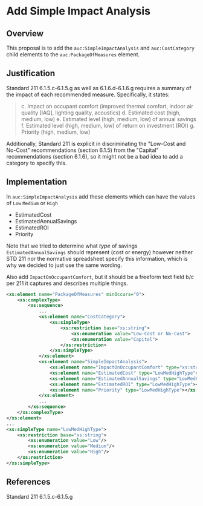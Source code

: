 # Add Simple Impact Analysis

## Overview

This proposal is to add the `auc:SimpleImpactAnalysis` and `auc:CostCategory` child elements to the `auc:PackageOfMeasures` element.

## Justification

Standard 211 6.1.5.c-6.1.5.g as well as 6.1.6.d-6.1.6.g requires a summary of the impact of each recommended measure. Specifically, it states:
> c. Impact on occupant comfort (improved thermal comfort, indoor air quality [IAQ], lighting quality, acoustics)
> d. Estimated cost (high, medium, low)
> e. Estimated level (high, medium, low) of annual savings
> f. Estimated level (high, medium, low) of return on investment (ROI)
> g. Priority (high, medium, low)

Additionally, Standard 211 is explicit in discriminating the "Low-Cost and No-Cost" recommendations (section 6.1.5) from the "Capital" recommendations (section 6.1.6), so it might not be a bad idea to add a category to specify this.

## Implementation

In `auc:SimpleImpactAnalysis` add these elements which can have the values of `Low` `Medium` or `High`
- EstimatedCost
- EstimatedAnnualSavings
- EstimatedROI
- Priority

Note that we tried to determine what _type_ of savings `EstimatedAnnualSavings` should represent (cost or energy) however neither STD 211 nor the normative spreadsheet specify this information, which is why we decided to just use the same wording.

Also add `ImpactOnOccupantComfort`, but it should be a freeform text field b/c per 211 it captures and describes multiple things.

```xml
<xs:element name="PackageOfMeasures" minOccurs="0">
    <xs:complexType>
        <xs:sequence>
            ...
            <xs:element name="CostCategory">
                <xs:simpleType>
                    <xs:restriction base="xs:string">
                        <xs:enumeration value="Low-Cost or No-Cost">
                        <xs:enumeration value="Capital">
                    </xs:restriction>
                </xs:simpleType>
            </xs:element>
            <xs:element name="SimpleImpactAnalysis">
                <xs:element name="ImpactOnOccupantComfort" type="xs:string"></xs:element>
                <xs:element name="EstimatedCost" type="LowMedHighType"></xs:element>
                <xs:element name="EstimatedAnnualSavings" type="LowMedHighType"></xs:element>
                <xs:element name="EstimatedROI" type="LowMedHighType"></xs:element>
                <xs:element name="Priority" type="LowMedHighType"></xs:element>
            </xs:element>
            ...
        </xs:sequence>
    </xs:complexType>
</xs:element>
...
<xs:simpleType name="LowMedHighType">
    <xs:restriction base="xs:string">
        <xs:enumeration value="Low"/>
        <xs:enumeration value="Medium"/>
        <xs:enumeration value="High"/>
    </xs:restriction>
</xs:simpleType>
```

## References

Standard 211 6.1.5.c-6.1.5.g
